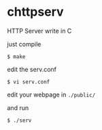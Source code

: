 # chttpserv

HTTP Server write in C

just compile

```
$ make
```

edit  the serv.conf

```
$ vi serv.conf
```

edit your webpage in `./public/`

and run

```
$ ./serv 
```
